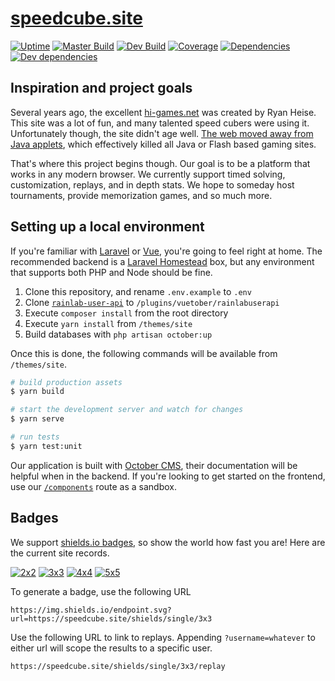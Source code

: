 # [speedcube.site](https://speedcube.site)

[![Uptime](https://img.shields.io/uptimerobot/ratio/7/m781868813-fbc9defa79cd3ab6d0c548ef.svg?style=flat)](https://uptimerobot.com/dashboard.php#781868813)
[![Master Build](https://img.shields.io/circleci/project/github/scottbedard/speedcube.site/master.svg?label=master)](https://circleci.com/gh/scottbedard/speedcube.site/tree/master)
[![Dev Build](https://img.shields.io/circleci/project/github/scottbedard/speedcube.site/dev.svg?label=dev)](https://circleci.com/gh/scottbedard/speedcube.site/tree/dev)
[![Coverage](https://img.shields.io/codecov/c/github/scottbedard/speedcube.site/master.svg)](https://codecov.io/gh/scottbedard/speedcube.site)
[![Dependencies](https://img.shields.io/david/scottbedard/speedcube.site.svg?path=themes%2Fsite&style=flat)](https://david-dm.org/scottbedard/speedcube.site?path=themes%2Fsite)
[![Dev dependencies](https://img.shields.io/david/dev/scottbedard/speedcube.site.svg?path=themes%2Fsite)](https://david-dm.org/scottbedard/speedcube.site?path=themes%2Fsite&type=dev)

## Inspiration and project goals

Several years ago, the excellent [hi-games.net](http://hi-games.net/) was created by Ryan Heise. This site was a lot of fun, and many talented speed cubers were using it. Unfortunately though, the site didn't age well. [The web moved away from Java applets](https://blogs.oracle.com/java-platform-group/moving-to-a-plugin-free-web), which effectively killed all Java or Flash based gaming sites.

That's where this project begins though. Our goal is to be a platform that works in any modern browser. We currently support timed solving, customization, replays, and in depth stats. We hope to someday host tournaments, provide memorization games, and so much more.

## Setting up a local environment

If you're familiar with [Laravel](https://laravel.com) or [Vue](https://vuejs.org), you're going to feel right at home. The recommended backend is a [Laravel Homestead](https://laravel.com/docs/homestead) box, but any environment that supports both PHP and Node should be fine.

1. Clone this repository, and rename `.env.example` to `.env`
2. Clone [`rainlab-user-api`](https://github.com/vuetober/rainlab-user-api) to `/plugins/vuetober/rainlabuserapi`
3. Execute `composer install` from the root directory
4. Execute `yarn install` from `/themes/site`
5. Build databases with `php artisan october:up`

Once this is done, the following commands will be available from `/themes/site`.

```bash
# build production assets
$ yarn build

# start the development server and watch for changes
$ yarn serve

# run tests
$ yarn test:unit
```

Our application is built with [October CMS](https://octobercms.com), their documentation will be helpful when in the backend. If you're looking to get started on the frontend, use our [`/components`](https://speedcube.site/components) route as a sandbox.

## Badges

We support [shields.io badges](https://shields.io/endpoint), so show the world how fast you are! Here are the current site records.

[![2x2](https://img.shields.io/endpoint.svg?url=https://speedcube.site/shields/single/2x2)](https://speedcube.site/shields/single/2x2/replay)
[![3x3](https://img.shields.io/endpoint.svg?url=https://speedcube.site/shields/single/3x3)](https://speedcube.site/shields/single/3x3/replay)
[![4x4](https://img.shields.io/endpoint.svg?url=https://speedcube.site/shields/single/4x4)](https://speedcube.site/shields/single/4x4/replay)
[![5x5](https://img.shields.io/endpoint.svg?url=https://speedcube.site/shields/single/5x5)](https://speedcube.site/shields/single/5x5/replay)

To generate a badge, use the following URL

```
https://img.shields.io/endpoint.svg?url=https://speedcube.site/shields/single/3x3
```

Use the following URL to link to replays. Appending `?username=whatever` to either url will scope the results to a specific user.

```
https://speedcube.site/shields/single/3x3/replay
```
